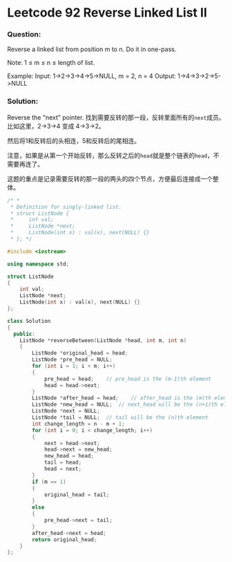 # Leetcode 92 Reverse Linked List II

### Question:

Reverse a linked list from position m to n. Do it in one-pass.

Note: 1 ≤ m ≤ n ≤ length of list.

Example: Input: 1-&gt;2-&gt;3-&gt;4-&gt;5-&gt;NULL, m = 2, n = 4 Output: 1-&gt;4-&gt;3-&gt;2-&gt;5-&gt;NULL

### Solution:

Reverse the "next" pointer. 找到需要反转的那一段，反转里面所有的`next`成员。比如这里，2-&gt;3-&gt;4 变成 4-&gt;3-&gt;2。

然后将1和反转后的头相连，5和反转后的尾相连。

注意，如果是从第一个开始反转，那么反转之后的`head`就是整个链表的`head`，不需要再连了。

这题的重点是记录需要反转的那一段的两头的四个节点，方便最后连接成一个整体。

```cpp
/* *
 * Definition for singly-linked list.
 * struct ListNode {
 *     int val;
 *     ListNode *next;
 *     ListNode(int x) : val(x), next(NULL) {}
 * }; */

#include <iostream>

using namespace std;

struct ListNode
{
    int val;
    ListNode *next;
    ListNode(int x) : val(x), next(NULL) {}
};

class Solution
{
  public:
    ListNode *reverseBetween(ListNode *head, int m, int n)
    {
        ListNode *original_head = head;
        ListNode *pre_head = NULL;
        for (int i = 1; i < m; i++)
        {
            pre_head = head;    // pre_head is the (m-1)th element
            head = head->next;
        }
        ListNode *after_head = head;    // after_head is the (m)th element
        ListNode *new_head = NULL;  // next_head will be the (n+1)th element
        ListNode *next = NULL;
        ListNode *tail = NULL;  // tail will be the (n)th element
        int change_length = n - m + 1;
        for (int i = 0; i < change_length; i++)
        {
            next = head->next;
            head->next = new_head;
            new_head = head;
            tail = head;
            head = next;
        }
        if (m == 1)
        {
            original_head = tail;
        }
        else
        {
            pre_head->next = tail;
        }
        after_head->next = head;
        return original_head;
    }
};
```

